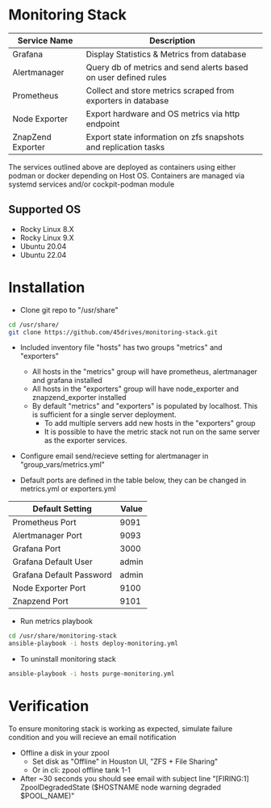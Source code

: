 # Monitoring Stack

| Service Name      	| Description                                                     	|
|-------------------	|-----------------------------------------------------------------	|
| Grafana           	| Display Statistics & Metrics from database                      	|
| Alertmanager      	| Query db of metrics and send alerts based on user defined rules 	|
| Prometheus        	| Collect and store metrics scraped from exporters in database   	|
| Node Exporter     	| Export hardware and OS metrics via http endpoint                	|
| ZnapZend Exporter 	| Export state information on zfs snapshots and replication tasks 	|

The services outlined above are deployed as containers using either podman or docker depending on Host OS.
Containers are managed via systemd services and/or cockpit-podman module

## Supported OS
* Rocky Linux 8.X
* Rocky Linux 9.X
* Ubuntu 20.04
* Ubuntu 22.04

# Installation

* Clone git repo to "/usr/share"
```sh
cd /usr/share/
git clone https://github.com/45drives/monitoring-stack.git
```
* Included inventory file "hosts" has two groups "metrics" and "exporters"
    * All hosts in the "metrics" group will have prometheus, alertmanager and grafana installed
    * All hosts in the "exporters" group will have node_exporter and znapzend_exporter installed
    * By default "metrics" and "exporters" is populated by localhost. This is sufficient for a single server deployment.
        * To add multiple servers add new hosts in the "exporters" group
        * It is possible to have the metric stack not run on the same server as the exporter services.

* Configure email send/recieve setting for alertmanager in "group_vars/metrics.yml"

* Default ports are defined in the table below, they can be changed in metrics.yml or exporters.yml

| Default Setting          	| Value 	|
|--------------------------	|-------	|
| Prometheus Port          	| 9091  	|
| Alertmanager Port        	| 9093  	|
| Grafana Port             	| 3000  	|
| Grafana Default User     	| admin 	|
| Grafana Default Password 	| admin 	|
| Node Exporter Port       	| 9100  	|
| Znapzend Port            	| 9101  	|

* Run metrics playbook
```sh
cd /usr/share/monitoring-stack
ansible-playbook -i hosts deploy-monitoring.yml
```

* To uninstall monitoring stack
```sh
ansible-playbook -i hosts purge-monitoring.yml
```

# Verification

To ensure monitoring stack is working as expected, simulate failure condition and you will recieve an email notification

* Offline a disk in your zpool
    * Set disk as "Offline" in Houston UI, "ZFS + File Sharing"
    * Or in cli: zpool offline tank 1-1
* After ~30 seconds you should see email with subject line "[FIRING:1] ZpoolDegradedState ($HOSTNAME node warning degraded $POOL_NAME)"

